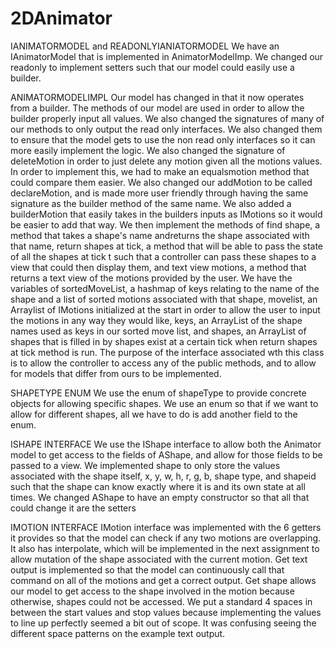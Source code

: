 # 2DAnimator

IANIMATORMODEL and READONLYIANIATORMODEL
We have an IAnimatorModel that is implemented in AnimatorModelImp.
We changed our readonly to implement setters such that our model
could easily use a builder.

ANIMATORMODELIMPL
Our model has changed in that it now operates from a builder. 
The methods of our model are used in order to allow the builder 
properly input all values. We also changed the signatures of
many of our methods to only output the read only interfaces.
We also changed them to ensure that the model gets to use the
non read only interfaces so it can more easily implement the
logic. We also changed the signature of deleteMotion in order
to just delete any motion given all the motions values. In order
to implement this, we had to make an equalsmotion method that
could compare them easier. We also changed our addMotion to be
called declareMotion, and is made more user friendly through
having the same signature as the builder method of the same name.
We also added a builderMotion that easily takes in the builders
inputs as IMotions so it would be easier to add that way.
We then implement the methods of find shape, a method that 
takes a shape's name andreturns the shape associated with 
that name, return shapes at tick, a method that will be able 
to pass the state of all the shapes at tick t such that a 
controller can pass these shapes to a view that could then 
display them, and text view motions, a method that returns a 
text view of the motions provided by the user. We have the 
variables of sortedMoveList, a hashmap of keys relating to the 
name of the shape and a list of sorted motions associated with 
that shape, movelist, an Arraylist of IMotions initialized at 
the start in order to allow the user to input the motions in any 
way they would like, keys, an ArrayList of the shape names used 
as keys in our sorted move list, and shapes, an ArrayList of 
shapes that is filled in by shapes exist at a certain tick when 
return shapes at tick method is run. The purpose of the 
interface associated wth this class is to allow the controller 
to access any of the public methods, and to allow for models 
that differ from ours to be implemented.

SHAPETYPE ENUM
We use the enum of shapeType to provide concrete objects for
allowing specific shapes. We use an enum so that if we want to
allow for different shapes, all we have to do is add another 
field to the enum.

ISHAPE INTERFACE
We use the IShape interface to allow both the Animator model
to get access to the fields of AShape, and allow for those
fields to be passed to a view. We implemented shape to only
store the values associated with the shape itself, x, y, w,
h, r, g, b, shape type, and shapeid such that the shape can
know exactly where it is and its own state at all times. We
changed AShape to have an empty constructor so that all that
could change  it are the setters

IMOTION INTERFACE
IMotion interface was implemented with the 6 getters it
provides so that the model can check if any two motions
are overlapping. It also has interpolate, which will be
implemented in the next assignment to allow mutation of the
shape associated with the current motion. Get text output is
implemented so that the model can continuously call that command
on all of the motions and get a correct output. Get shape allows
our model to get access to the shape involved in the motion
because otherwise, shapes could not be accessed. We put a 
standard 4 spaces in between the start values and stop values 
because implementing the values to line up perfectly seemed
a bit out of scope. It was confusing seeing the different 
space patterns on the example text output.
